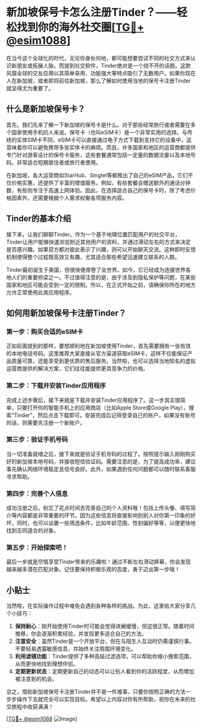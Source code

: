 # 新加坡保号卡怎么注册Tinder？——轻松找到你的海外社交圈[[TG💪+ @esim1088](https://t.me/s/esim1088)]

在当今这个全球化的时代，无论你身处何地，都可能想要尝试不同的社交方式来认识新朋友或拓展人脉。而提到社交软件，Tinder绝对是一个绕不开的话题。这款风靡全球的交友应用以其简单易用、功能强大等特点吸引了无数用户。如果你现在人在新加坡，或者即将前往新加坡，那么了解如何使用当地的保号卡注册Tinder就显得尤为重要了。

## 什么是新加坡保号卡？

首先，我们先来了解一下新加坡的保号卡是什么。对于那些经常旅行或者需要在多个国家使用手机的人来说，保号卡（也叫eSIM卡）是一个非常实用的选择。与传统的实体SIM卡不同，eSIM卡可以直接通过电子方式下载到支持它的设备中，这意味着你可以避免携带多张实体卡的麻烦。而且，许多国家和地区的运营商都提供专门针对游客设计的保号卡服务，这些套餐通常包括一定量的数据流量以及本地号码，非常适合短期居住者或旅行者使用。

在新加坡，各大运营商如StarHub、Singtel等都推出了自己的eSIM产品，它们不仅价格实惠，还提供了丰富的增值服务。例如，有些套餐会赠送额外的通话分钟数，有些则专注于高速上网体验。因此，在选择适合自己的保号卡时，除了考虑价格因素外，还需要根据个人需求权衡各项服务内容。

## Tinder的基本介绍

接下来，让我们聊聊Tinder。作为一个基于地理位置匹配用户的社交平台，Tinder让用户能够快速浏览附近其他用户的资料，并通过滑动左右的方式来决定是否感兴趣。如果双方都对彼此表示了兴趣，则可以开始聊天交流。这种即时反馈机制使得整个过程既高效又有趣，尤其适合那些希望迅速建立联系的人群。

Tinder最初诞生于美国，但很快便席卷了全世界。如今，它已经成为连接世界各地人们的重要桥梁之一。不过值得注意的是，由于涉及到隐私保护等问题，在某些国家和地区可能会受到一定的限制。所以，在正式开始之前，请确保你所在的地方允许正常使用此类应用程序。

## 如何用新加坡保号卡注册Tinder？

### 第一步：购买合适的eSIM卡

正如前面提到的那样，要想顺利地在新加坡使用Tinder，首先需要拥有一张有效的本地电话号码。这里推荐大家直接从官方渠道获取eSIM卡，这样不仅能保证产品质量可靠，还能享受到更优质的售后服务。当然啦，也可以选择当地知名的虚拟运营商提供的解决方案，它们往往能提供更具竞争力的价格。

### 第二步：下载并安装Tinder应用程序

完成上述步骤后，接下来就是下载并安装Tinder应用程序了。这一步其实很简单，只要打开你的智能手机上的应用商店（比如Apple Store或Google Play），搜索“Tinder”，然后点击下载即可。安装完成后记得登录自己的账户，如果没有账号的话，则需要先注册一个新账户。

### 第三步：验证手机号码

当一切准备就绪之后，接下来就是验证手机号码的过程了。按照提示输入刚刚购买好的新加坡本地号码，并接收短信验证码。需要注意的是，为了提高成功率，建议事先确认网络环境稳定且信号良好。此外，如果遇到任何问题都可以随时联系客服寻求帮助。

### 第四步：完善个人信息

成功注册之后，别忘了花点时间去完善自己的个人资料哦！包括上传头像、填写简介等内容都是非常重要的环节。因为这些信息将直接影响到别人对你第一印象的好坏。同时，也可以设置一些筛选条件，比如年龄范围、性别偏好等等，以便更快地找到志同道合的对象。

### 第五步：开始探索吧！

最后一步就是尽情享受Tinder带来的乐趣啦！通过不断左右滑动屏幕，你会发现越来越多潜在匹配对象。记住要保持积极乐观的态度，勇于迈出第一步哦！

## 小贴士

当然啦，在实际操作过程中难免会遇到各种各样的挑战。为此，这里给大家分享几个小技巧：

1. **保持耐心**：刚开始使用Tinder时可能会觉得进展缓慢，但这很正常。随着时间推移，你会逐渐积累经验，并发现更多适合自己的方法。
2. **注意安全**：虽然Tinder是一个开放平台，但在与陌生人互动时仍需谨慎行事。不要轻易透露敏感信息，并始终关注周围环境变化。
3. **利用滤镜功能**：Tinder提供了多种高级过滤选项，可以帮助你缩小搜索范围，从而更快地找到理想伴侣。
4. **定期更新状态**：定期更新自己的动态可以让别人看到你的活跃程度，从而增加被注意到的机会。

总之，借助新加坡保号卡注册Tinder并不是一件难事，只要你按照正确的方法一步步操作下去就完全可以实现目标。希望以上内容对你有所帮助，祝你在未来的社交旅程中收获满满！

[[TG💪+ @esim1088](https://t.me/s/esim1088) ![Image](https://i.postimg.cc/4NQfJmqS/Snipaste-2025-05-13-00-14-12.png)]